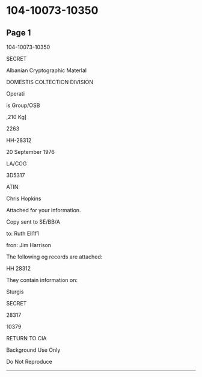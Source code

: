 # 104-10073-10350

## Page 1

104-10073-10350

SECRET

Albanian Cryptographic Materlal

DOMESTIS COLTECTION DIVISION

Operati

is Group/OSB

,210 Kg]

2263

HH-28312

20 September 1976

LA/COG

3D5317

ATIN:

Chris Hopkins

Attached for your information.

Copy sent to SE/BB/A

to: Ruth Ell1f1

fron: Jim Harrison

The following og records are attached:

HH 28312

They contain information on:

Sturgis

SECRET

28317

10379

RETURN TO CIA

Background Use Only

Do Not Reproduce

---

